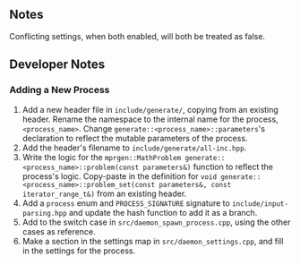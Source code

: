## Notes
Conflicting settings, when both enabled, will both be treated as false.

## Developer Notes
### Adding a New Process
1. Add a new header file in `include/generate/`, copying from an existing header. Rename the namespace to the internal name for the process, `<process_name>`. Change `generate::<process_name>::parameters`'s declaration to reflect the mutable parameters of the process.
2. Add the header's filename to `include/generate/all-inc.hpp`.
3. Write the logic for the `mprgen::MathProblem generate::<process_name>::problem(const parameters&)` function to reflect the process's logic. Copy-paste in the definition for `void generate::<process_name>::problem_set(const parameters&, const iterator_range_t&)` from an existing header.
4. Add a `process` enum and `PROCESS_SIGNATURE` signature to `include/input-parsing.hpp` and update the hash function to add it as a branch.
5. Add to the switch case in `src/daemon_spawn_process.cpp`, using the other cases as reference.
6. Make a section in the settings map in `src/daemon_settings.cpp`, and fill in the settings for the process.